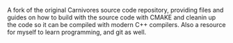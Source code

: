 A fork of the original Carnivores source code repository, providing files and guides on how to build with the source code with CMAKE and cleanin up the code so it can be compiled with modern C++ compilers.
Also a resource for myself to learn programming, and git as well.

